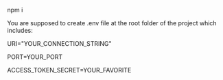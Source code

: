 npm i

You are supposed to create .env file at the root folder of the project which includes:

URI="YOUR_CONNECTION_STRING"

PORT=YOUR_PORT

ACCESS_TOKEN_SECRET=YOUR_FAVORITE
